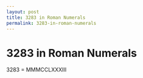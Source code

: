 ```yaml
---
layout: post
title: 3283 in Roman Numerals
permalink: 3283-in-roman-numerals
---
```


# 3283 in Roman Numerals

3283 = MMMCCLXXXIII
